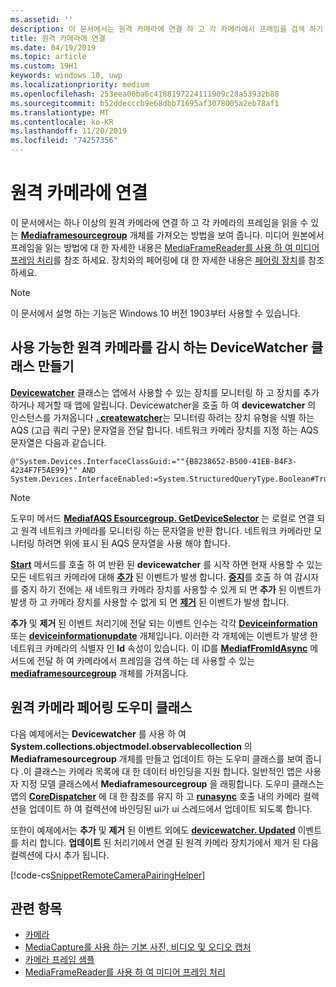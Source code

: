 ```yaml
---
ms.assetid: ''
description: 이 문서에서는 원격 카메라에 연결 하 고 각 카메라에서 프레임을 검색 하기 위해 MediaFrameSourceGroup을 가져오는 방법을 보여 줍니다.
title: 원격 카메라에 연결
ms.date: 04/19/2019
ms.topic: article
ms.custom: 19H1
keywords: windows 10, uwp
ms.localizationpriority: medium
ms.openlocfilehash: 253eea00ba6c4188197224111909c28a53932b88
ms.sourcegitcommit: b52ddecccb9e68dbb71695af3078005a2eb78af1
ms.translationtype: MT
ms.contentlocale: ko-KR
ms.lasthandoff: 11/20/2019
ms.locfileid: "74257356"
---
```

# <a name="connect-to-remote-cameras"></a>원격 카메라에 연결

이 문서에서는 하나 이상의 원격 카메라에 연결 하 고 각 카메라의 프레임을 읽을 수 있는 [**Mediaframesourcegroup**](https://docs.microsoft.com/uwp/api/Windows.Media.Capture.Frames.MediaFrameSourceGroup) 개체를 가져오는 방법을 보여 줍니다. 미디어 원본에서 프레임을 읽는 방법에 대 한 자세한 내용은 [MediaFrameReader를 사용 하 여 미디어 프레임 처리](process-media-frames-with-mediaframereader.md)를 참조 하세요. 장치와의 페어링에 대 한 자세한 내용은 [페어링 장치](https://docs.microsoft.com/windows/uwp/devices-sensors/pair-devices)를 참조 하세요.

> [!NOTE] 
> 이 문서에서 설명 하는 기능은 Windows 10 버전 1903부터 사용할 수 있습니다.

## <a name="create-a-devicewatcher-class-to-watch-for-available-remote-cameras"></a>사용 가능한 원격 카메라를 감시 하는 DeviceWatcher 클래스 만들기

[**Devicewatcher**](https://docs.microsoft.com/uwp/api/windows.devices.enumeration.devicewatcher) 클래스는 앱에서 사용할 수 있는 장치를 모니터링 하 고 장치를 추가 하거나 제거할 때 앱에 알립니다. Devicewatcher을 호출 하 여 **devicewatcher** 의 인스턴스를 가져옵니다 [ **. createwatcher**](https://docs.microsoft.com/uwp/api/windows.devices.enumeration.deviceinformation.createwatcher#Windows_Devices_Enumeration_DeviceInformation_CreateWatcher_System_String_)는 모니터링 하려는 장치 유형을 식별 하는 AQS (고급 쿼리 구문) 문자열을 전달 합니다. 네트워크 카메라 장치를 지정 하는 AQS 문자열은 다음과 같습니다.

```
@"System.Devices.InterfaceClassGuid:=""{B8238652-B500-41EB-B4F3-4234F7F5AE99}"" AND System.Devices.InterfaceEnabled:=System.StructuredQueryType.Boolean#True"
```

> [!NOTE] 
> 도우미 메서드 [**MediafAQS Esourcegroup. GetDeviceSelector**](https://docs.microsoft.com/uwp/api/windows.media.capture.frames.mediaframesourcegroup.getdeviceselector) 는 로컬로 연결 되 고 원격 네트워크 카메라를 모니터링 하는 문자열을 반환 합니다. 네트워크 카메라만 모니터링 하려면 위에 표시 된 AQS 문자열을 사용 해야 합니다.


[**Start**](https://docs.microsoft.com/uwp/api/windows.devices.enumeration.devicewatcher.start) 메서드를 호출 하 여 반환 된 **devicewatcher** 를 시작 하면 현재 사용할 수 있는 모든 네트워크 카메라에 대해 [**추가**](https://docs.microsoft.com/uwp/api/windows.devices.enumeration.devicewatcher.added) 된 이벤트가 발생 합니다. [**중지**](https://docs.microsoft.com/uwp/api/windows.devices.enumeration.devicewatcher.stop)를 호출 하 여 감시자를 중지 하기 전에는 새 네트워크 카메라 장치를 사용할 수 있게 되 면 **추가** 된 이벤트가 발생 하 고 카메라 장치를 사용할 수 없게 되 면 [**제거**](https://docs.microsoft.com/en-us/uwp/api/windows.devices.enumeration.devicewatcher.removed) 된 이벤트가 발생 합니다.

**추가** 및 **제거** 된 이벤트 처리기에 전달 되는 이벤트 인수는 각각 [**Deviceinformation**](https://docs.microsoft.com/uwp/api/Windows.Devices.Enumeration.DeviceInformation) 또는 [**deviceinformationupdate**](https://docs.microsoft.com/en-us/uwp/api/windows.devices.enumeration.deviceinformationupdate) 개체입니다. 이러한 각 개체에는 이벤트가 발생 한 네트워크 카메라의 식별자 인 **Id** 속성이 있습니다. 이 ID를 [**MediafFromIdAsync**](https://docs.microsoft.com/uwp/api/windows.media.capture.frames.mediaframesourcegroup.fromidasync) 메서드에 전달 하 여 카메라에서 프레임을 검색 하는 데 사용할 수 있는 [**mediaframesourcegroup**](https://docs.microsoft.com/en-us/uwp/api/windows.media.capture.frames.mediaframesourcegroup.fromidasync) 개체를 가져옵니다.

## <a name="remote-camera-pairing-helper-class"></a>원격 카메라 페어링 도우미 클래스

다음 예제에서는 **Devicewatcher** 를 사용 하 여 **System.collections.objectmodel.observablecollection** 의 **Mediaframesourcegroup** 개체를 만들고 업데이트 하는 도우미 클래스를 보여 줍니다 .이 클래스는 카메라 목록에 대 한 데이터 바인딩을 지원 합니다. 일반적인 앱은 사용자 지정 모델 클래스에서 **Mediaframesourcegroup** 을 래핑합니다. 도우미 클래스는 앱의 [**CoreDispatcher**](https://docs.microsoft.com/uwp/api/Windows.UI.Core.CoreDispatcher) 에 대 한 참조를 유지 하 고 [**runasync**](https://docs.microsoft.com/uwp/api/windows.ui.core.coredispatcher.runasync) 호출 내의 카메라 컬렉션을 업데이트 하 여 컬렉션에 바인딩된 ui가 ui 스레드에서 업데이트 되도록 합니다.

또한이 예제에서는 **추가** 및 **제거** 된 이벤트 외에도 [**devicewatcher. Updated**](https://docs.microsoft.com/uwp/api/windows.devices.enumeration.devicewatcher.updated) 이벤트를 처리 합니다. **업데이트** 된 처리기에서 연결 된 원격 카메라 장치가에서 제거 된 다음 컬렉션에 다시 추가 됩니다.

[!code-cs[SnippetRemoteCameraPairingHelper](./code/Frames_Win10/Frames_Win10/RemoteCameraPairingHelper.cs#SnippetRemoteCameraPairingHelper)]


## <a name="related-topics"></a>관련 항목

* [카메라](camera.md)
* [MediaCapture를 사용 하는 기본 사진, 비디오 및 오디오 캡처](basic-photo-video-and-audio-capture-with-MediaCapture.md)
* [카메라 프레임 샘플](https://github.com/Microsoft/Windows-universal-samples/tree/master/Samples/CameraFrames)
* [MediaFrameReader를 사용 하 여 미디어 프레임 처리](process-media-frames-with-mediaframereader.md)
 

 





